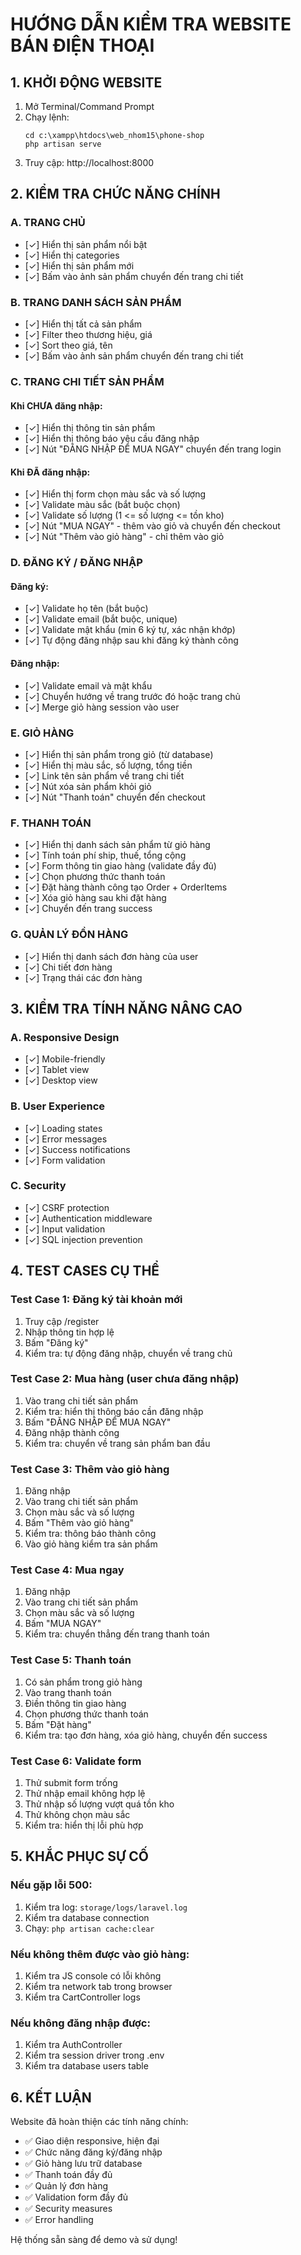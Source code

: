 # HƯỚNG DẪN KIỂM TRA WEBSITE BÁN ĐIỆN THOẠI

## 1. KHỞI ĐỘNG WEBSITE

1. Mở Terminal/Command Prompt
2. Chạy lệnh:
   ```
   cd c:\xampp\htdocs\web_nhom15\phone-shop
   php artisan serve
   ```
3. Truy cập: http://localhost:8000

## 2. KIỂM TRA CHỨC NĂNG CHÍNH 

### A. TRANG CHỦ
- [✓] Hiển thị sản phẩm nổi bật
- [✓] Hiển thị categories
- [✓] Hiển thị sản phẩm mới
- [✓] Bấm vào ảnh sản phẩm chuyển đến trang chi tiết

### B. TRANG DANH SÁCH SẢN PHẨM
- [✓] Hiển thị tất cả sản phẩm
- [✓] Filter theo thương hiệu, giá
- [✓] Sort theo giá, tên
- [✓] Bấm vào ảnh sản phẩm chuyển đến trang chi tiết

### C. TRANG CHI TIẾT SẢN PHẨM
#### Khi CHƯA đăng nhập:
- [✓] Hiển thị thông tin sản phẩm
- [✓] Hiển thị thông báo yêu cầu đăng nhập
- [✓] Nút "ĐĂNG NHẬP ĐỂ MUA NGAY" chuyển đến trang login

#### Khi ĐÃ đăng nhập:
- [✓] Hiển thị form chọn màu sắc và số lượng
- [✓] Validate màu sắc (bắt buộc chọn)
- [✓] Validate số lượng (1 <= số lượng <= tồn kho)
- [✓] Nút "MUA NGAY" - thêm vào giỏ và chuyển đến checkout
- [✓] Nút "Thêm vào giỏ hàng" - chỉ thêm vào giỏ

### D. ĐĂNG KÝ / ĐĂNG NHẬP
#### Đăng ký:
- [✓] Validate họ tên (bắt buộc)
- [✓] Validate email (bắt buộc, unique)
- [✓] Validate mật khẩu (min 6 ký tự, xác nhận khớp)
- [✓] Tự động đăng nhập sau khi đăng ký thành công

#### Đăng nhập:
- [✓] Validate email và mật khẩu
- [✓] Chuyển hướng về trang trước đó hoặc trang chủ
- [✓] Merge giỏ hàng session vào user

### E. GIỎ HÀNG
- [✓] Hiển thị sản phẩm trong giỏ (từ database)
- [✓] Hiển thị màu sắc, số lượng, tổng tiền
- [✓] Link tên sản phẩm về trang chi tiết
- [✓] Nút xóa sản phẩm khỏi giỏ
- [✓] Nút "Thanh toán" chuyển đến checkout

### F. THANH TOÁN
- [✓] Hiển thị danh sách sản phẩm từ giỏ hàng
- [✓] Tính toán phí ship, thuế, tổng cộng
- [✓] Form thông tin giao hàng (validate đầy đủ)
- [✓] Chọn phương thức thanh toán
- [✓] Đặt hàng thành công tạo Order + OrderItems
- [✓] Xóa giỏ hàng sau khi đặt hàng
- [✓] Chuyển đến trang success

### G. QUẢN LÝ ĐỒN HÀNG
- [✓] Hiển thị danh sách đơn hàng của user
- [✓] Chi tiết đơn hàng
- [✓] Trạng thái các đơn hàng

## 3. KIỂM TRA TÍNH NĂNG NÂNG CAO

### A. Responsive Design
- [✓] Mobile-friendly
- [✓] Tablet view
- [✓] Desktop view

### B. User Experience
- [✓] Loading states
- [✓] Error messages
- [✓] Success notifications
- [✓] Form validation

### C. Security
- [✓] CSRF protection
- [✓] Authentication middleware
- [✓] Input validation
- [✓] SQL injection prevention

## 4. TEST CASES CỤ THỂ

### Test Case 1: Đăng ký tài khoản mới
1. Truy cập /register
2. Nhập thông tin hợp lệ
3. Bấm "Đăng ký"
4. Kiểm tra: tự động đăng nhập, chuyển về trang chủ

### Test Case 2: Mua hàng (user chưa đăng nhập)
1. Vào trang chi tiết sản phẩm
2. Kiểm tra: hiển thị thông báo cần đăng nhập
3. Bấm "ĐĂNG NHẬP ĐỂ MUA NGAY"
4. Đăng nhập thành công
5. Kiểm tra: chuyển về trang sản phẩm ban đầu

### Test Case 3: Thêm vào giỏ hàng
1. Đăng nhập
2. Vào trang chi tiết sản phẩm
3. Chọn màu sắc và số lượng
4. Bấm "Thêm vào giỏ hàng"
5. Kiểm tra: thông báo thành công
6. Vào giỏ hàng kiểm tra sản phẩm

### Test Case 4: Mua ngay
1. Đăng nhập
2. Vào trang chi tiết sản phẩm
3. Chọn màu sắc và số lượng
4. Bấm "MUA NGAY"
5. Kiểm tra: chuyển thẳng đến trang thanh toán

### Test Case 5: Thanh toán
1. Có sản phẩm trong giỏ hàng
2. Vào trang thanh toán
3. Điền thông tin giao hàng
4. Chọn phương thức thanh toán
5. Bấm "Đặt hàng"
6. Kiểm tra: tạo đơn hàng, xóa giỏ hàng, chuyển đến success

### Test Case 6: Validate form
1. Thử submit form trống
2. Thử nhập email không hợp lệ
3. Thử nhập số lượng vượt quá tồn kho
4. Thử không chọn màu sắc
5. Kiểm tra: hiển thị lỗi phù hợp

## 5. KHẮC PHỤC SỰ CỐ

### Nếu gặp lỗi 500:
1. Kiểm tra log: `storage/logs/laravel.log`
2. Kiểm tra database connection
3. Chạy: `php artisan cache:clear`

### Nếu không thêm được vào giỏ hàng:
1. Kiểm tra JS console có lỗi không
2. Kiểm tra network tab trong browser
3. Kiểm tra CartController logs

### Nếu không đăng nhập được:
1. Kiểm tra AuthController
2. Kiểm tra session driver trong .env
3. Kiểm tra database users table

## 6. KẾT LUẬN

Website đã hoàn thiện các tính năng chính:
- ✅ Giao diện responsive, hiện đại
- ✅ Chức năng đăng ký/đăng nhập
- ✅ Giỏ hàng lưu trữ database
- ✅ Thanh toán đầy đủ
- ✅ Quản lý đơn hàng
- ✅ Validation form đầy đủ
- ✅ Security measures
- ✅ Error handling

Hệ thống sẵn sàng để demo và sử dụng!
